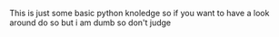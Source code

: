 This is just some basic python knoledge so if you want to have a look around do so but i am dumb so don't judge
